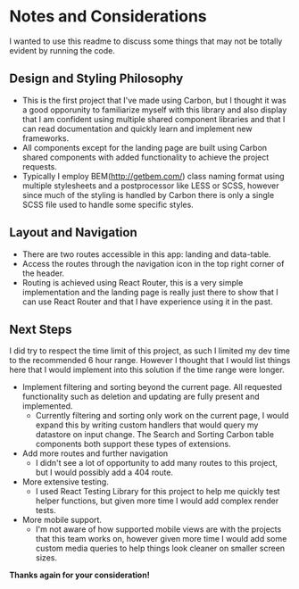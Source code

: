 # Notes and Considerations

I wanted to use this readme to discuss some things that may not be totally evident by running the code.

## Design and Styling Philosophy
- This is the first project that I've made using Carbon, but I thought it was a good opporunity to familiarize myself with this library and also display that I am confident using multiple shared component libraries and that I can read documentation and quickly learn and implement new frameworks.
- All components except for the landing page are built using Carbon shared components with added functionality to achieve the project requests.
- Typically I employ BEM(http://getbem.com/) class naming format using multiple stylesheets and a postprocessor like LESS or SCSS, however since much of the styling is handled by Carbon there is only a single SCSS file used to handle some specific styles. 

## Layout and Navigation
- There are two routes accessible in this app: landing and data-table.
- Access the routes through the navigation icon in the top right corner of the header.
- Routing is achieved using React Router, this is a very simple implementation and the landing page is really just there to show that I can use React Router and that I have experience using it in the past.

## Next Steps
I did try to respect the time limit of this project, as such I limited my dev time to the recommended 6 hour range. However I thought that I would list things here that I would implement into this solution if the time range were longer.
- Implement filtering and sorting beyond the current page. All requested functionality such as deletion and updating are fully present and implemented. 
  - Currently filtering and sorting only work on the current page, I would expand this by writing custom handlers that would query my datastore on input change. The Search and Sorting Carbon table components both support these types of extensions. 
- Add more routes and further navigation
  - I didn't see a lot of opportunity to add many routes to this project, but I would possibly add a 404 route.
- More extensive testing.
  - I used React Testing Library for this project to help me quickly test helper functions, but given more time I would add complex render tests.
- More mobile support.
  - I'm not aware of how supported mobile views are with the projects that this team works on, however given more time I would add some custom media queries to help things look cleaner on smaller screen sizes.
  


**Thanks again for your consideration!** 

